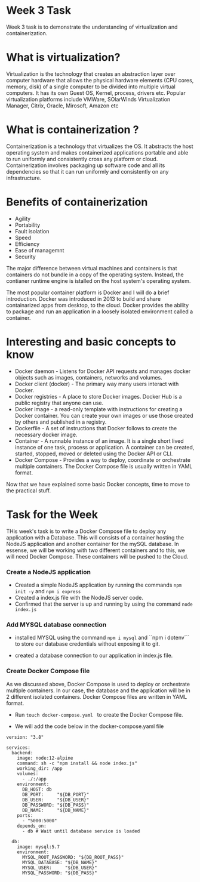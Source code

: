 # Week 3 Task

Week 3 task is to demonstrate the understanding of virtualization and containerization.

# What is virtualization?

Virtualization is the technology that creates an abstraction layer over computer hardware that allows the physical hardware elements (CPU cores, memory, disk) of a single computer to be divided into  multiple virtual computers. It has its own Guest OS, Kernel, process, drivers etc. Popular virtualization platforms include VMWare, SOlarWInds Virtualization Manager, Citrix, Oracle, Mirosoft, Amazon etc


# What is containerization ?
Containerization is a technology that virtualizes the OS. It abstracts the host operating system and makes containerized applications portable and able to run uniformly and consistently cross any platform or cloud. Containerization involves packaging up software code and all its dependencies so that it can run uniformly and consistently on any infrastructure.

# Benefits of containerization
* Agility
* Portability
* Fault isolation
* Speed
* Efficiency
* Ease of managemnt
* Security

The major difference between virtual machines and containers is that containers do not bundle in a copy of the operating system. Instead, the contianer runtime engine is istalled on the host system's operating system.

The most popular container platform is Docker and I will do a brief introduction.
Docker was introduced in 2013 to build and share containarized apps from desktop, to the cloud. Docker provides the ability to package and run an application in a loosely isolated environment called a container.

# Interesting and basic concepts to know
* Docker daemon - Listens for Docker API requests and manages docker objects such as images, containers, networks and volumes.
* Docker client (docker) - The primary way many users interact with Docker. 
* Docker registries - A place to store Docker images. Docker Hub is a public registry that anyone can use.
* Docker image - a read-only template with instructions for creating a Docker container. You can create your own images or use those created by others and published in a registry.
* Dockerfile - A set of instructions that Docker follows to create the necessary docker image. 
* Container - A runnable instance of an image. It is a single short lived instance of one task, process or application. A container can be created, started, stopped, moved or deleted using the Docker API or CLI.
* Docker Compose - Provides a way to deploy, coordinate or orchestrate multiple containers. The Docker Compose file is usually written in YAML format.

Now that we have explained some basic Docker concepts, time to move to the practical stuff.

# Task for the Week

THis week's task is to write a Docker Compose file to deploy any application with a Database. This will consists of a container hosting the NodeJS application and another container for the mySQL database. In essense, we will be working with two different containers and to this, we will need Docker Compose. These containers will be pushed to the Cloud.

### Create a NodeJS application

* Created a simple NodeJS application by running the commands ```npm init -y``` and ```npm i express```
* Created a index.js file with the NodeJS server code.
* Confirmed that the server is up and running by using the command ``` node index.js ```

### Add MYSQL database connection
* installed MYSQL using the command ```npm i mysql``` and ``npm i dotenv``` to store our database credentials without exposing it to git.

* created a database connection to our application in index.js file.

### Create Docker Compose file

As we discussed above, Docker Compose is used to deploy or orchestrate multiple containers. In our case, the database and the application will be in 2 different isolated containers. Docker Compose files are written in YAML format.
* Run ```touch docker-compose.yaml ``` to create the Docker Compose file.

* We will add the code below in the docker-compose.yaml file
```
version: "3.8"

services:
  backend:
    image: node:12-alpine
    command: sh -c "npm install && node index.js"
    working_dir: /app
    volumes:
      - ./:/app
    environment:
      DB_HOST: db
      DB_PORT:     "${DB_PORT}"
      DB_USER:     "${DB_USER}"
      DB_PASSWORD: "${DB_PASS}"
      DB_NAME:     "${DB_NAME}"
    ports:
      - "5000:5000"
    depends_on:
      - db # Wait until database service is loaded

  db:
    image: mysql:5.7
    environment:
      MYSQL_ROOT_PASSWORD: "${DB_ROOT_PASS}"
      MYSQL_DATABASE: "${DB_NAME}"
      MYSQL_USER:     "${DB_USER}"
      MYSQL_PASSWORD: "${DB_PASS}"
```